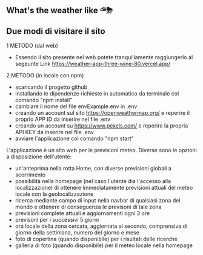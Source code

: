 ## What's the weather like ⛅︎⛈

## Due modi di visitare il sito

1 METODO (dal web)
- Essendo il sito presente nel web potete tranquillamente raggiungerlo al segeunte Link  https://weather-app-three-wine-80.vercel.app/

2 METODO (in locale con npm)
- scaricando il progetto github
- installando le dipendenze richieste in automatico da terminale col comando "npm install"
- cambiare il nome del file envExample.env in .env
- creando un account sul sito https://openweathermap.org/ e reperire il proprio APP ID da inserire nel file .env
- creando un account su https://www.pexels.com/ e reperire la propria API KEY da inserire nel file .env
- avviare l'applicazione col comando "npm start"


L'applicazione è un sito web per le previsioni meteo.
Diverse sono le opzioni a disposizione dell'utente:
- un'anteprima nella rotta Home, con diverse previsioni globali a scorrimento
- possibilità nella homepage (nel caso l'utente dia l'accesso alla localizzazione) di ottenere immediatamente previsioni attuali del meteo locale con la geolocalizzazione
- ricerca mediante campo di input nella navbar di qualsiasi zona del mondo e ottenere di conseguenza le previsoni di tale zona
- previsioni complete attuali e aggiornamenti ogni 3 ore
- previsoni per i successivi 5 giorni
- ora locale della zona cercata, aggiornata al secondo, comprensiva di giorno della settimana, numero del giorno e mese
- foto di copertina (quando disponibile) per i risultati delle ricerche
- galleria di foto (quando disponibile) per il meteo locale nella homepage